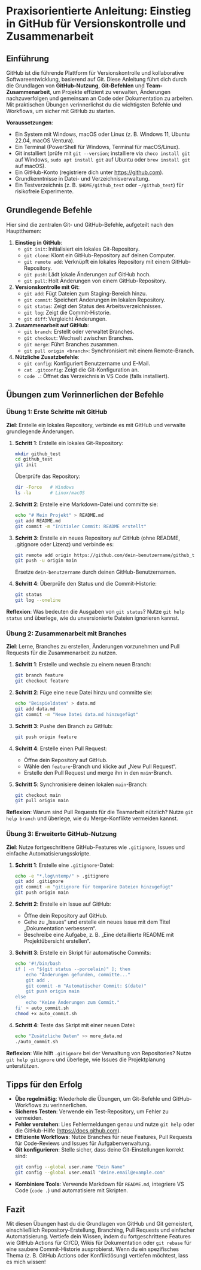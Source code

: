 
# Praxisorientierte Anleitung: Einstieg in GitHub für Versionskontrolle und Zusammenarbeit

## Einführung
GitHub ist die führende Plattform für Versionskontrolle und kollaborative Softwareentwicklung, basierend auf Git. Diese Anleitung führt dich durch die Grundlagen von **GitHub-Nutzung**, **Git-Befehlen** und **Team-Zusammenarbeit**, um Projekte effizient zu verwalten, Änderungen nachzuverfolgen und gemeinsam an Code oder Dokumentation zu arbeiten. Mit praktischen Übungen verinnerlichst du die wichtigsten Befehle und Workflows, um sicher mit GitHub zu starten.

**Voraussetzungen**:
- Ein System mit Windows, macOS oder Linux (z. B. Windows 11, Ubuntu 22.04, macOS Ventura).
- Ein Terminal (PowerShell für Windows, Terminal für macOS/Linux).
- Git installiert (prüfe mit `git --version`; installiere via `choco install git` auf Windows, `sudo apt install git` auf Ubuntu oder `brew install git` auf macOS).
- Ein GitHub-Konto (registriere dich unter https://github.com).
- Grundkenntnisse in Datei- und Verzeichnisverwaltung.
- Ein Testverzeichnis (z. B. `$HOME/github_test` oder `~/github_test`) für risikofreie Experimente.

## Grundlegende Befehle
Hier sind die zentralen Git- und GitHub-Befehle, aufgeteilt nach den Hauptthemen:

1. **Einstieg in GitHub**:
   - `git init`: Initialisiert ein lokales Git-Repository.
   - `git clone`: Klont ein GitHub-Repository auf deinen Computer.
   - `git remote add`: Verknüpft ein lokales Repository mit einem GitHub-Repository.
   - `git push`: Lädt lokale Änderungen auf GitHub hoch.
   - `git pull`: Holt Änderungen von einem GitHub-Repository.
2. **Versionskontrolle mit Git**:
   - `git add`: Fügt Dateien zum Staging-Bereich hinzu.
   - `git commit`: Speichert Änderungen im lokalen Repository.
   - `git status`: Zeigt den Status des Arbeitsverzeichnisses.
   - `git log`: Zeigt die Commit-Historie.
   - `git diff`: Vergleicht Änderungen.
3. **Zusammenarbeit auf GitHub**:
   - `git branch`: Erstellt oder verwaltet Branches.
   - `git checkout`: Wechselt zwischen Branches.
   - `git merge`: Führt Branches zusammen.
   - `git pull origin <branch>`: Synchronisiert mit einem Remote-Branch.
4. **Nützliche Zusatzbefehle**:
   - `git config`: Konfiguriert Benutzername und E-Mail.
   - `cat .gitconfig`: Zeigt die Git-Konfiguration an.
   - `code .`: Öffnet das Verzeichnis in VS Code (falls installiert).

## Übungen zum Verinnerlichen der Befehle

### Übung 1: Erste Schritte mit GitHub
**Ziel**: Erstelle ein lokales Repository, verbinde es mit GitHub und verwalte grundlegende Änderungen.

1. **Schritt 1**: Erstelle ein lokales Git-Repository:
   ```bash
   mkdir github_test
   cd github_test
   git init
   ```
   Überprüfe das Repository:
   ```bash
   dir -Force   # Windows
   ls -la       # Linux/macOS
   ```

2. **Schritt 2**: Erstelle eine Markdown-Datei und committe sie:
   ```bash
   echo "# Mein Projekt" > README.md
   git add README.md
   git commit -m "Initialer Commit: README erstellt"
   ```

3. **Schritt 3**: Erstelle ein neues Repository auf GitHub (ohne README, .gitignore oder Lizenz) und verbinde es:
   ```bash
   git remote add origin https://github.com/dein-benutzername/github_test.git
   git push -u origin main
   ```
   Ersetze `dein-benutzername` durch deinen GitHub-Benutzernamen.

4. **Schritt 4**: Überprüfe den Status und die Commit-Historie:
   ```bash
   git status
   git log --oneline
   ```

**Reflexion**: Was bedeuten die Ausgaben von `git status`? Nutze `git help status` und überlege, wie du unversionierte Dateien ignorieren kannst.

### Übung 2: Zusammenarbeit mit Branches
**Ziel**: Lerne, Branches zu erstellen, Änderungen vorzunehmen und Pull Requests für die Zusammenarbeit zu nutzen.

1. **Schritt 1**: Erstelle und wechsle zu einem neuen Branch:
   ```bash
   git branch feature
   git checkout feature
   ```

2. **Schritt 2**: Füge eine neue Datei hinzu und committe sie:
   ```bash
   echo "Beispieldaten" > data.md
   git add data.md
   git commit -m "Neue Datei data.md hinzugefügt"
   ```

3. **Schritt 3**: Pushe den Branch zu GitHub:
   ```bash
   git push origin feature
   ```

4. **Schritt 4**: Erstelle einen Pull Request:
   - Öffne dein Repository auf GitHub.
   - Wähle den `feature`-Branch und klicke auf „New Pull Request“.
   - Erstelle den Pull Request und merge ihn in den `main`-Branch.

5. **Schritt 5**: Synchronisiere deinen lokalen `main`-Branch:
   ```bash
   git checkout main
   git pull origin main
   ```

**Reflexion**: Warum sind Pull Requests für die Teamarbeit nützlich? Nutze `git help branch` und überlege, wie du Merge-Konflikte vermeiden kannst.

### Übung 3: Erweiterte GitHub-Nutzung
**Ziel**: Nutze fortgeschrittene GitHub-Features wie `.gitignore`, Issues und einfache Automatisierungsskripte.

1. **Schritt 1**: Erstelle eine `.gitignore`-Datei:
   ```bash
   echo -e "*.log\ntemp/" > .gitignore
   git add .gitignore
   git commit -m "gitignore für temporäre Dateien hinzugefügt"
   git push origin main
   ```

2. **Schritt 2**: Erstelle ein Issue auf GitHub:
   - Öffne dein Repository auf GitHub.
   - Gehe zu „Issues“ und erstelle ein neues Issue mit dem Titel „Dokumentation verbessern“.
   - Beschreibe eine Aufgabe, z. B. „Eine detaillierte README mit Projektübersicht erstellen“.

3. **Schritt 3**: Erstelle ein Skript für automatische Commits:
   ```bash
   echo '#!/bin/bash
   if [ -n "$(git status --porcelain)" ]; then
       echo "Änderungen gefunden, committe..."
       git add .
       git commit -m "Automatischer Commit: $(date)"
       git push origin main
   else
       echo "Keine Änderungen zum Commit."
   fi' > auto_commit.sh
   chmod +x auto_commit.sh
   ```

4. **Schritt 4**: Teste das Skript mit einer neuen Datei:
   ```bash
   echo "Zusätzliche Daten" >> more_data.md
   ./auto_commit.sh
   ```

**Reflexion**: Wie hilft `.gitignore` bei der Verwaltung von Repositories? Nutze `git help gitignore` und überlege, wie Issues die Projektplanung unterstützen.

## Tipps für den Erfolg
- **Übe regelmäßig**: Wiederhole die Übungen, um Git-Befehle und GitHub-Workflows zu verinnerlichen.
- **Sicheres Testen**: Verwende ein Test-Repository, um Fehler zu vermeiden.
- **Fehler verstehen**: Lies Fehlermeldungen genau und nutze `git help` oder die GitHub-Hilfe (https://docs.github.com).
- **Effiziente Workflows**: Nutze Branches für neue Features, Pull Requests für Code-Reviews und Issues für Aufgabenverwaltung.
- **Git konfigurieren**: Stelle sicher, dass deine Git-Einstellungen korrekt sind:
  ```bash
  git config --global user.name "Dein Name"
  git config --global user.email "deine.email@example.com"
  ```
- **Kombiniere Tools**: Verwende Markdown für `README.md`, integriere VS Code (`code .`) und automatisiere mit Skripten.

## Fazit
Mit diesen Übungen hast du die Grundlagen von GitHub und Git gemeistert, einschließlich Repository-Erstellung, Branching, Pull Requests und einfacher Automatisierung. Vertiefe dein Wissen, indem du fortgeschrittene Features wie GitHub Actions für CI/CD, Wikis für Dokumentation oder `git rebase` für eine saubere Commit-Historie ausprobierst. Wenn du ein spezifisches Thema (z. B. GitHub Actions oder Konfliktlösung) vertiefen möchtest, lass es mich wissen!

```